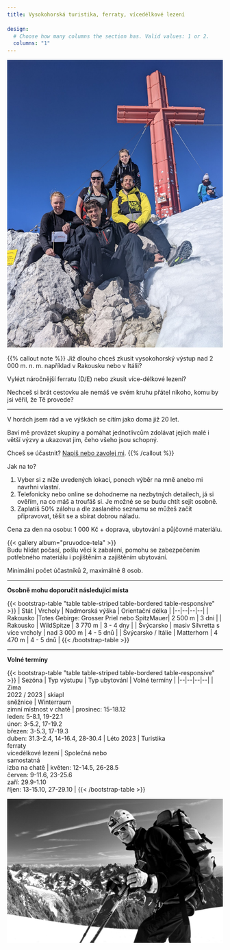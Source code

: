 ```yaml
---
title: Vysokohorská turistika, ferraty, vícedélkové lezení

design:
  # Choose how many columns the section has. Valid values: 1 or 2.
  columns: "1"
---
```


![](foto-2.jpeg)

{{% callout note %}}
Již dlouho chceš zkusit vysokohorský výstup nad 2 000 m. n. m. například v Rakousku nebo v Itálii?

Vylézt náročnější ferratu (D/E) nebo zkusit více-délkové lezení?

Nechceš si brát cestovku ale nemáš ve svém kruhu přátel nikoho, komu by jsi věřil, že Tě provede?

---

V horách jsem rád a ve výškách se cítím jako doma již 20 let.

Baví mě provázet skupiny a pomáhat jednotlivcům zdolávat jejich malé i větší výzvy a ukazovat jim, čeho všeho jsou schopný.

Chceš se účastnit? [Napiš nebo zavolej mi](/#contact).
{{% /callout %}}

Jak na to?

1. Vyber si z níže uvedených lokací, ponech výběr na mně anebo mi navrhni vlastní.
2. Telefonicky nebo online se dohodneme na nezbytných detailech, já si ověřím, na co máš a troufáš si. Je možné se se budu chtít sejít osobně.
3. Zaplatíš 50% zálohu a dle zaslaného seznamu se můžeš začít připravovat, těšit se a sbírat dobrou náladu.

Cena za den na osobu: 1 000 Kč + doprava, ubytování a půjčovné materiálu.

{{< gallery album="pruvodce-tela" >}}
<br />
Budu hlídat počasí, pošlu věci k zabalení, pomohu se zabezpečením potřebného materiálu i pojištěním a zajištěním ubytování.

Minimální počet účastníků 2, maximálně 8 osob.

---

**Osobně mohu doporučit následující místa**

{{< bootstrap-table "table table-striped table-bordered table-responsive" >}}
| Stát | Vrcholy | Nadmorská výška | Orientační délka |
|--|--|--|--|
| Rakousko |Totes Gebirge: Grosser Priel nebo SpitzMauer| 2 500 m |  3 dni |
| Rakousko | WildSpitze | 3 770 m | 3 - 4 dny |
| Švýcarsko | masiv Silvretta s více vrcholy | nad 3 000 m | 4 - 5 dnů |
| Švýcarsko / Itálie | Matterhorn | 4 470 m | 4 - 5 dnů |
{{< /bootstrap-table >}}

---

**Volné termíny**

{{< bootstrap-table "table table-striped table-bordered table-responsive" >}}
| Sezóna | Typ výstupu | Typ ubytování | Volné termíny |
|--|--|--|--|
| Zima<br/>2022 / 2023 | skiapl<br/>sněžnice | Winterraum<br/>zimní místnost v chatě | prosinec: 15-18.12<br/>leden: 5-8.1, 19-22.1<br/>únor: 3-5.2, 17-19.2<br/>březen: 3-5.3, 17-19.3<br/>duben: 31.3-2.4, 14-16.4, 28-30.4
| Léto 2023 | Turistika<br/>ferraty<br/>vícedélkové lezení | Společná nebo<br/>samostatná<br/>izba na chatě | květen: 12-14.5, 26-28.5<br/>červen: 9-11.6, 23-25.6<br/>zaří: 29.9-1.10<br/>říjen: 13-15.10, 27-29.10 |
{{< /bootstrap-table >}}

![](foto-1.jpg)

<!-- Inspirace: https://www.alpy4000.cz/nabidka/skialpovy-kurz-prvni-krucky-detail-612?tabs=plsd%3Acb1dd9af-d9d2-4ecc-a326-510028a5046d -->